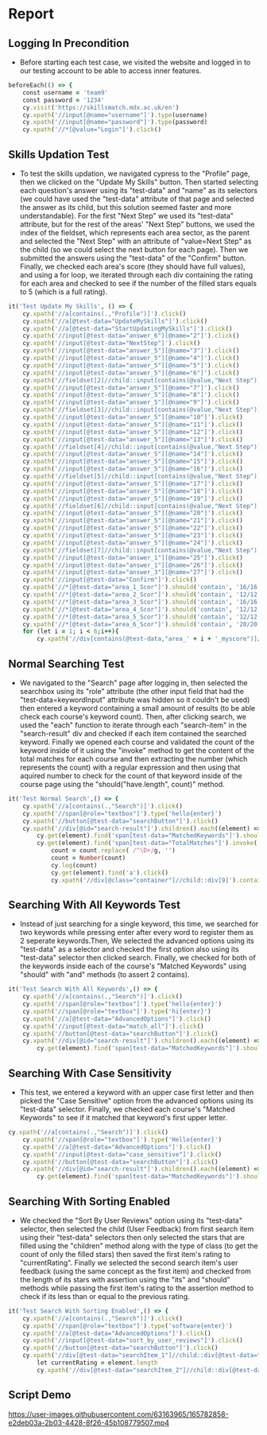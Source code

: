 # Report
## Logging In Precondition
- Before starting each test case, we visited the website and logged in to our testing account to be able to access inner features.
```ruby
beforeEach(() => {
    const username = 'team9'
    const password = '1234'
    cy.visit('https://skillsmatch.mdx.ac.uk/en')
    cy.xpath('//input[@name="username"]').type(username)
    cy.xpath('//input[@name="password"]').type(password)
    cy.xpath('//*[@value="Login"]').click()
```
## Skills Updation Test
- To test the skills updation, we navigated cypress to the "Profile" page, then we clicked on the "Update My Skills" button. Then started selecting each question's answer using its "test-data" and "name" as its selectors (we could have used the "test-data" attribute of that page and selected the answer as its child, but this solution seemed faster and more understandable). For the first "Next Step" we used its "test-data" attribute, but for the rest of the areas' "Next Step" buttons, we used the index of the fieldset, which represents each area sector, as the parent and selected the "Next Step" with an attribute of "value=Next Step" as the child (so we could select the next button for each page). Then we submitted the answers using the "test-data" of the "Confirm" button. Finally, we checked each area's score (they should have full values), and using a for loop, we iterated through each div containing the rating for each area and checked to see if the number of the filled stars equals to 5 (which is a full rating).
```ruby
it('Test Update My Skills', () => {
    cy.xpath('//a[contains(.,"Profile")]').click()
    cy.xpath('//a[@test-data="UpdateMySkills"]').click()
    cy.xpath('//a[@test-data="StartUpdatingMySkills"]').click()
    cy.xpath('//input[@test-data="answer_6"][@name="2"]').click()
    cy.xpath('//input[@test-data="NextStep"]').click()
    cy.xpath('//input[@test-data="answer_5"][@name="3"]').click()
    cy.xpath('//input[@test-data="answer_5"][@name="4"]').click()
    cy.xpath('//input[@test-data="answer_5"][@name="5"]').click()
    cy.xpath('//input[@test-data="answer_5"][@name="6"]').click()
    cy.xpath('//fieldset[2]//child::input[contains(@value,"Next Step")]').click()
    cy.xpath('//input[@test-data="answer_5"][@name="7"]').click()
    cy.xpath('//input[@test-data="answer_5"][@name="8"]').click()
    cy.xpath('//input[@test-data="answer_5"][@name="9"]').click()
    cy.xpath('//fieldset[3]//child::input[contains(@value,"Next Step")]').click()
    cy.xpath('//input[@test-data="answer_5"][@name="10"]').click()
    cy.xpath('//input[@test-data="answer_5"][@name="11"]').click()
    cy.xpath('//input[@test-data="answer_5"][@name="12"]').click()
    cy.xpath('//input[@test-data="answer_5"][@name="13"]').click()
    cy.xpath('//fieldset[4]//child::input[contains(@value,"Next Step")]').click()
    cy.xpath('//input[@test-data="answer_5"][@name="14"]').click()
    cy.xpath('//input[@test-data="answer_5"][@name="15"]').click()
    cy.xpath('//input[@test-data="answer_5"][@name="16"]').click()
    cy.xpath('//fieldset[5]//child::input[contains(@value,"Next Step")]').click()
    cy.xpath('//input[@test-data="answer_5"][@name="17"]').click()
    cy.xpath('//input[@test-data="answer_5"][@name="18"]').click()
    cy.xpath('//input[@test-data="answer_5"][@name="19"]').click()
    cy.xpath('//fieldset[6]//child::input[contains(@value,"Next Step")]').click()
    cy.xpath('//input[@test-data="answer_5"][@name="20"]').click()
    cy.xpath('//input[@test-data="answer_5"][@name="21"]').click()
    cy.xpath('//input[@test-data="answer_5"][@name="22"]').click()
    cy.xpath('//input[@test-data="answer_5"][@name="23"]').click()
    cy.xpath('//input[@test-data="answer_5"][@name="24"]').click()
    cy.xpath('//fieldset[7]//child::input[contains(@value,"Next Step")]').click()
    cy.xpath('//input[@test-data="answer_1"][@name="25"]').click()
    cy.xpath('//input[@test-data="answer_1"][@name="26"]').click()
    cy.xpath('//input[@test-data="answer_3"][@name="27"]').click()
    cy.xpath('//input[@test-data="Confirm"]').click()
    cy.xpath('//*[@test-data="area_1_Scor"]').should('contain', '16/16')
    cy.xpath('//*[@test-data="area_2_Scor"]').should('contain', '12/12')
    cy.xpath('//*[@test-data="area_3_Scor"]').should('contain', '16/16')
    cy.xpath('//*[@test-data="area_4_Scor"]').should('contain', '12/12')
    cy.xpath('//*[@test-data="area_5_Scor"]').should('contain', '12/12')
    cy.xpath('//*[@test-data="area_6_Scor"]').should('contain', '20/20')
    for (let i = 1; i < 6;i++){
        cy.xpath('//div[contains(@test-data,"area_' + i + '_myscore")]//child::label[contains(@test-data,"filledStar")]').should('have.length', 5)
```
## Normal Searching Test
- We navigated to the "Search" page after logging in, then selected the searchbox using its "role" attribute (the other input field that had the "test-data=keywordInput" attribute was hidden so it couldn't be used) then entered a keyword containing a small amount of results (to be able check each course's keyword count). Then, after clicking search, we used the "each" function to iterate through each "search-item" in the "search-result" div and checked if each item contained the searched keyword. Finally we opened each course and validated the count of the keyword inside of it using the "invoke" method to get the content of the total matches for each course and then extracting the number (which represents the count) with a regular expression and then using that aquired number to check for the count of that keyword inside of the course page using the "should("have.length", count)" method.
```ruby
it('Test Normal Search',() => {
    cy.xpath('//a[contains(.,"Search")]').click()
    cy.xpath('//span[@role="textbox"]').type('hello{enter}')
    cy.xpath('//button[@test-data="searchButton"]').click()
    cy.xpath('//div[@id="search-result"]').children().each((element) => {
        cy.get(element).find('span[test-data="MatchedKeywords"]').should('contain', 'hello')
        cy.get(element).find('span[test-data="TotalMatches"]').invoke('text').then(count => {
            count = count.replace( /^\D+/g, '')
            count = Number(count)
            cy.log(count)
            cy.get(element).find('a').click()
            cy.xpath('//div[@class="container"]//child::div[9]').contains('hello').should('have.length', count)
```
## Searching With All Keywords Test
- Instead of just searching for a single keyword, this time, we searched for two keywords while pressing enter after every word to register them as 2 seperate keywords.Then, We selected the advanced options using its "test-data" as a selector and checked the first option also using its "test-data" selector then clicked search. Finally, we checked for both of the keywords inside each of the course's "Matched Keywords" using "should" with "and" methods (to assert 2 contains).
```ruby
it('Test Search With All Keywords',() => {
    cy.xpath('//a[contains(.,"Search")]').click()
    cy.xpath('//span[@role="textbox"]').type('hello{enter}')
    cy.xpath('//span[@role="textbox"]').type('hi{enter}')
    cy.xpath('//a[@test-data="AdvancedOptions"]').click()
    cy.xpath('//input[@test-data="match_all"]').click()
    cy.xpath('//button[@test-data="searchButton"]').click()
    cy.xpath('//div[@id="search-result"]').children().each((element) => {
        cy.get(element).find('span[test-data="MatchedKeywords"]').should('contain', 'hello').and('contain', 'hi')
```
## Searching With Case Sensitivity
- This test, we entered a keyword with an upper case first letter and then picked the "Case Sensitive" option from the advanced options using its "test-data" selector. Finally, we checked each course's "Matched Keywords" to see if it matched that keyword's first upper letter.
```ruby
cy.xpath('//a[contains(.,"Search")]').click()
    cy.xpath('//span[@role="textbox"]').type('Hello{enter}')
    cy.xpath('//a[@test-data="AdvancedOptions"]').click()
    cy.xpath('//input[@test-data="case_sensitive"]').click()
    cy.xpath('//button[@test-data="searchButton"]').click()
    cy.xpath('//div[@id="search-result"]').children().each((element) => {
        cy.get(element).find('span[test-data="MatchedKeywords"]').should('contain', 'Hello')
```
## Searching With Sorting Enabled
- We checked the "Sort By User Reviews" option using its "test-data" selector, then selected the child (User Feedback) from first search item using their "test-data" selectors then only selected the stars that are filled using the "children" method along with the type of class (to get the count of only the filled stars) then saved the first item's rating to "currentRating". Finally we selected the second search item's user feedback (using the same concept as the first item) and checked from the length of its stars with assertion using the "its" and "should" methods while passing the first item's rating to the assertion method to check if its less than or equal to the previous rating.
```ruby
it('Test Search With Sorting Enabled',() => {
    cy.xpath('//a[contains(.,"Search")]').click()
    cy.xpath('//span[@role="textbox"]').type('software{enter}')
    cy.xpath('//a[@test-data="AdvancedOptions"]').click()
    cy.xpath('//input[@test-data="sort_by_user_reviews"]').click()
    cy.xpath('//button[@test-data="searchButton"]').click()
    cy.xpath('//div[@test-data="searchItem_1"]//child::div[@test-data="UserFeedback"]').children('.fill').then(element => {
        let currentRating = element.length
        cy.xpath('//div[@test-data="searchItem_2"]//child::div[@test-data="UserFeedback"]').children('.fill').its('length').should('be.lte', currentRating)
```
## Script Demo 

https://user-images.githubusercontent.com/63163965/165782858-e2deb03a-2b03-4428-8f26-45b108779507.mp4
